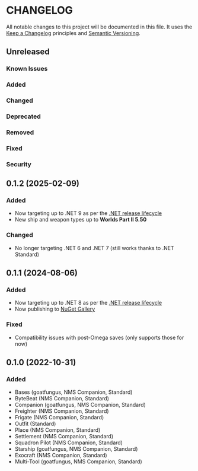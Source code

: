 # CHANGELOG

All notable changes to this project will be documented in this file. It uses the
[Keep a Changelog](http://keepachangelog.com/en/1.0.0/) principles and
[Semantic Versioning](https://semver.org/).

## Unreleased

### Known Issues
### Added
### Changed
### Deprecated
### Removed
### Fixed
### Security

## 0.1.2 (2025-02-09)

### Added
* Now targeting up to .NET 9 as per the [.NET release lifecycle](https://dotnet.microsoft.com/en-us/platform/support/policy/dotnet-core)
* New ship and weapon types up to **Worlds Part II 5.50**

### Changed
* No longer targeting .NET 6 and .NET 7 (still works thanks to .NET Standard)

## 0.1.1 (2024-08-06)

### Added
* Now targeting up to .NET 8 as per the [.NET release lifecycle](https://dotnet.microsoft.com/en-us/platform/support/policy/dotnet-core)
* Now publishing to [NuGet Gallery](https://www.nuget.org/packages/libNOM.collect)

### Fixed
* Compatibility issues with post-Omega saves (only supports those for now)

## 0.1.0 (2022-10-31)

### Added
* Bases (goatfungus, NMS Companion, Standard)
* ByteBeat (NMS Companion, Standard)
* Companion (goatfungus, NMS Companion, Standard)
* Freighter (NMS Companion, Standard)
* Frigate (NMS Companion, Standard)
* Outfit (Standard)
* Place (NMS Companion, Standard)
* Settlement (NMS Companion, Standard)
* Squadron Pilot (NMS Companion, Standard)
* Starship (goatfungus, NMS Companion, Standard)
* Exocraft (NMS Companion, Standard)
* Multi-Tool (goatfungus, NMS Companion, Standard)
